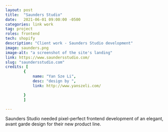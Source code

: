 ```yaml
---
layout: post
title:  "Saunders Studio"
date:   2021-06-01 09:00:00 -0500
categories: link work
tag: project
roles: frontend
tech: shopify
description: "Client work - Saunders Studio development"
image: saunders.png
image-alt: "a screenshot of the site's landing"
link: https://www.saundersstudio.com/
slug: "saundersstudio.com"
credits: [ 
        {
            name: "Yan Sze Li",
            desc: "design by ",
            link: http://www.yanszeli.com/

        }
        ]

---
```


Saunders Studio needed pixel-perfect frontend development of an elegant, avant garde design for their new product line.